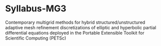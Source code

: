 # Syllabus-MG3
Contemporary multigrid methods for hybrid structured/unstructured adaptive mesh refinement discretizations of elliptic and hyperbolic partial differential equations deployed in the Portable Extensible Toolkit for Scientific Computing (PETSc)

